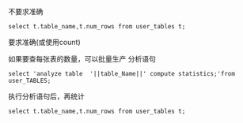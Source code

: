 不要求准确

```
select t.table_name,t.num_rows from user_tables t;
```

要求准确(或使用count)

如果要查每张表的数量，可以批量生产 分析语句

```
select 'analyze table  '||table_Name||' compute statistics;'from user_TABLES;
```

执行分析语句后，再统计

```
select t.table_name,t.num_rows from user_tables t;
```

